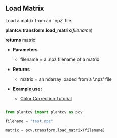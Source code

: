 ## Load Matrix

Load a matrix from an '.npz' file. 

**plantcv.transform.load_matrix**(*filename*)

**returns** matrix

- **Parameters**
    - filename = a .npz filename of a matrix

- **Returns**
    - matrix = an ndarray loaded from a '.npz' file
    
- **Example use:**
    - [Color Correction Tutorial](transform_color_correction_tutorial.md)

```python

from plantcv import plantcv as pcv

filename = "test.npz"

matrix = pcv.transform.load_matrix(filename)

```
